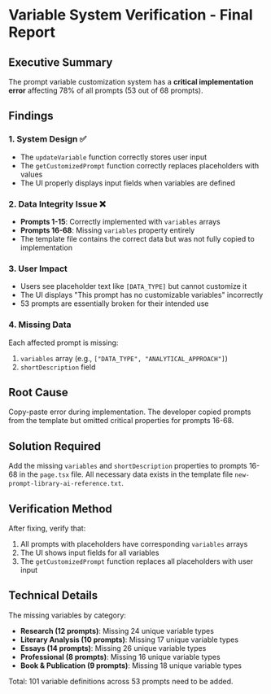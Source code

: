 # Variable System Verification - Final Report

## Executive Summary

The prompt variable customization system has a **critical implementation error** affecting 78% of all prompts (53 out of 68 prompts).

## Findings

### 1. System Design ✅
- The `updateVariable` function correctly stores user input
- The `getCustomizedPrompt` function correctly replaces placeholders with values
- The UI properly displays input fields when variables are defined

### 2. Data Integrity Issue ❌
- **Prompts 1-15**: Correctly implemented with `variables` arrays
- **Prompts 16-68**: Missing `variables` property entirely
- The template file contains the correct data but was not fully copied to implementation

### 3. User Impact
- Users see placeholder text like `[DATA_TYPE]` but cannot customize it
- The UI displays "This prompt has no customizable variables" incorrectly
- 53 prompts are essentially broken for their intended use

### 4. Missing Data
Each affected prompt is missing:
1. `variables` array (e.g., `["DATA_TYPE", "ANALYTICAL_APPROACH"]`)
2. `shortDescription` field

## Root Cause

Copy-paste error during implementation. The developer copied prompts from the template but omitted critical properties for prompts 16-68.

## Solution Required

Add the missing `variables` and `shortDescription` properties to prompts 16-68 in the `page.tsx` file. All necessary data exists in the template file `new-prompt-library-ai-reference.txt`.

## Verification Method

After fixing, verify that:
1. All prompts with placeholders have corresponding `variables` arrays
2. The UI shows input fields for all variables
3. The `getCustomizedPrompt` function replaces all placeholders with user input

## Technical Details

The missing variables by category:
- **Research (12 prompts)**: Missing 24 unique variable types
- **Literary Analysis (10 prompts)**: Missing 17 unique variable types  
- **Essays (14 prompts)**: Missing 26 unique variable types
- **Professional (8 prompts)**: Missing 16 unique variable types
- **Book & Publication (9 prompts)**: Missing 18 unique variable types

Total: 101 variable definitions across 53 prompts need to be added.